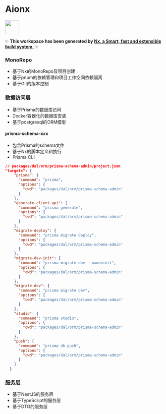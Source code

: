 # Aionx

<a alt="Nx logo" href="https://nx.dev" target="_blank" rel="noreferrer"><img src="https://raw.githubusercontent.com/nrwl/nx/master/images/nx-logo.png" width="45"></a>

✨ **This workspace has been generated by [Nx, a Smart, fast and extensible build system.](https://nx.dev)** ✨

### MonoRepo

- 基于Nx的MonoRepo及项目创建
- 基于pnpm的依赖管理和项目工作空间依赖隔离
- 基于Git的版本控制

### 数据访问层

- 基于Prisma的数据库访问
- Docker容器化的数据库安装
- 基于postgresql的ORM模型

#### prisma-schema-xxx

- 包含Prisma的schema文件
- 基于Nx的脚本定义和执行
- Prisma CLI

```json
// packages/dal/orm/prisma-schema-admin/project.json
"targets": {
    "prisma": {
      "command": "prisma",
      "options": {
        "cwd": "packages/dal/orm/prisma-schema-admin"
      }
    },
    "generate-client-api": {
      "command": "prisma generate",
      "options": {
        "cwd": "packages/dal/orm/prisma-schema-admin"
      }
    },
    "migrate-deploy": {
      "command": "prisma migrate deploy",
      "options": {
        "cwd": "packages/dal/orm/prisma-schema-admin"
      }
    },
    "migrate-dev-init": {
      "command": "prisma migrate dev --name=init",
      "options": {
        "cwd": "packages/dal/orm/prisma-schema-admin"
      }
    },
    "migrate-dev": {
      "command": "prisma migrate dev",
      "options": {
        "cwd": "packages/dal/orm/prisma-schema-admin"
      }
    },
    "studio": {
      "command": "prisma studio",
      "options": {
        "cwd": "packages/dal/orm/prisma-schema-admin"
      }
    },
    "push": {
      "command": "prisma db push",
      "options": {
        "cwd": "packages/dal/orm/prisma-schema-admin"
      }
    }
  }
```

### 服务层

- 基于NestJS的服务层
- 基于TypeScript的服务层
- 基于DTO的服务层
